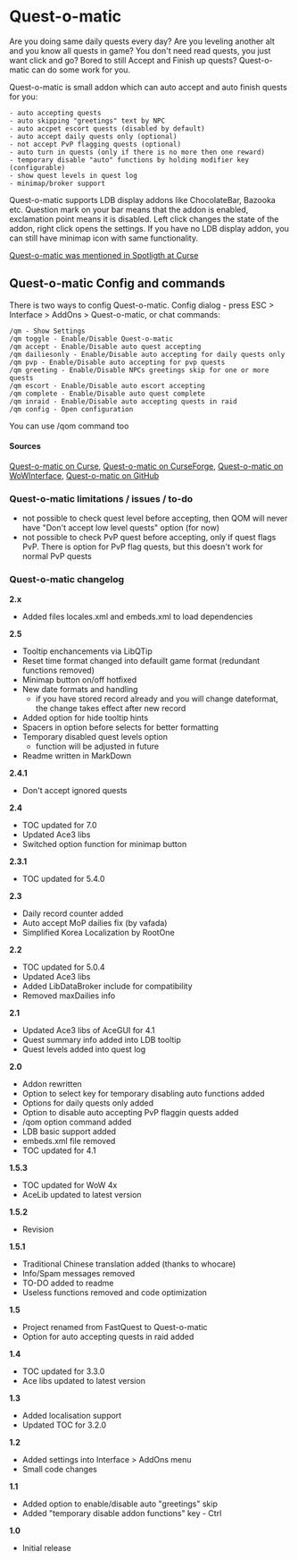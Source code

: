 # Quest-o-matic

Are you doing same daily quests every day? Are you leveling another alt and you know all quests in game?
You don't need read quests, you just want click and go? Bored to still Accept and Finish up quests?
Quest-o-matic can do some work for you.

Quest-o-matic is small addon which can auto accept and auto finish quests for you:

    - auto accepting quests
    - auto skipping "greetings" text by NPC
    - auto accpet escort quests (disabled by default)
    - auto accept daily quests only (optional)
    - not accept PvP flagging quests (optional)
    - auto turn in quests (only if there is no more then one reward)
    - temporary disable "auto" functions by holding modifier key (configurable)
    - show quest levels in quest log
    - minimap/broker support


Quest-o-matic supports LDB display addons like ChocolateBar, Bazooka etc. Question mark on your bar
means that the addon is enabled, exclamation point means it is disabled. Left click changes the state
of the addon, right click opens the settings. If you have no LDB display addon, you can still have
minimap icon with same functionality.

[Quest-o-matic was mentioned in Spotligth at Curse](https://mods.curse.com/spotlight/addons/wow/49154-world-of-warcraft-spotlight-quest-o-matic)

## Quest-o-matic Config and commands

There is two ways to config Quest-o-matic. Config dialog - press ESC > Interface > AddOns > Quest-o-matic, or chat commands:

    /qm - Show Settings
    /qm toggle - Enable/Disable Quest-o-matic
    /qm accept - Enable/Disable auto quest accepting
    /qm dailiesonly - Enable/Disable auto accepting for daily quests only
    /qm pvp - Enable/Disable auto accepting for pvp quests
    /qm greeting - Enable/Disable NPCs greetings skip for one or more quests
    /qm escort - Enable/Disable auto escort accepting
    /qm complete - Enable/Disable auto quest complete
    /qm inraid - Enable/Disable auto accepting quests in raid
    /qm config - Open configuration

You can use /qom command too

#### Sources

[Quest-o-matic on Curse](http://wow.curse.com/downloads/wow-addons/details/questomatic.aspx),
[Quest-o-matic on CurseForge](http://wow.curseforge.com/addons/questomatic/),
[Quest-o-matic on WoWInterface](http://www.wowinterface.com/downloads/info14119-Quest-o-matic.html),
[Quest-o-matic on GitHub](http://github.com/jofner/Questomatic)

### Quest-o-matic limitations / issues / to-do

-   not possible to check quest level before accepting, then QOM will never have
    "Don't accept low level quests" option (for now)
-   not possible to check PvP quest before accepting, only if quest flags PvP. There is
    option for PvP flag quests, but this doesn't work for normal PvP quests

### Quest-o-matic changelog

**2.x**
- Added files locales.xml and embeds.xml to load dependencies

**2.5**
- Tooltip enchancements via LibQTip
- Reset time format changed into defauilt game format (redundant functions removed)
- Minimap button on/off hotfixed
- New date formats and handling
    - if you have stored record already and you will change dateformat, the change takes effect after new record
- Added option for hide tooltip hints
- Spacers in option before selects for better formatting
- Temporary disabled quest levels option
    - function will be adjusted in future
- Readme written in MarkDown

**2.4.1**
- Don't accept ignored quests

**2.4**
- TOC updated for 7.0
- Updated Ace3 libs
- Switched option function for minimap button

**2.3.1**
- TOC updated for 5.4.0

**2.3**
- Daily record counter added
- Auto accept MoP dailies fix (by vafada)
- Simplified Korea Localization by RootOne

**2.2**
- TOC updated for 5.0.4
- Updated Ace3 libs
- Added LibDataBroker include for compatibility
- Removed maxDailies info

**2.1**
- Updated Ace3 libs of AceGUI for 4.1
- Quest summary info added into LDB tooltip
- Quest levels added into quest log

**2.0**
- Addon rewritten
- Option to select key for temporary disabling auto functions added
- Options for daily quests only added
- Option to disable auto accepting PvP flaggin quests added
- /qom option command added
- LDB basic support added
- embeds.xml file removed
- TOC updated for 4.1

**1.5.3**
- TOC updated for WoW 4x
- AceLib updated to latest version

**1.5.2**
- Revision

**1.5.1**
- Traditional Chinese translation added (thanks to whocare)
- Info/Spam messages removed
- TO-DO added to readme
- Useless functions removed and code optimization

**1.5**
- Project renamed from FastQuest to Quest-o-matic
- Option for auto accepting quests in raid added

**1.4**
- TOC updated for 3.3.0
- Ace libs updated to latest version

**1.3**
- Added localisation support
- Updated TOC for 3.2.0

**1.2**
- Added settings into Interface > AddOns menu
- Small code changes

**1.1**
- Added option to enable/disable auto "greetings" skip
- Added "temporary disable addon functions" key - Ctrl

**1.0**
- Initial release
